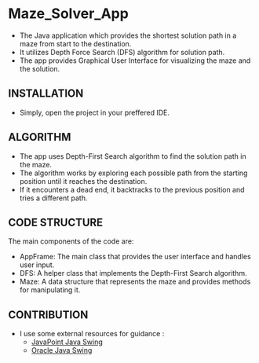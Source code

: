 
# Maze_Solver_App

* The Java application which provides the shortest solution path in a maze from start to the destination.
* It utilizes Depth Force Search (DFS) algorithm for solution path.
* The app provides Graphical User Interface for visualizing the maze and the solution.

## INSTALLATION
* Simply, open the project in your preffered IDE.

## ALGORITHM
* The app uses Depth-First Search algorithm to find the solution path in the maze.
* The algorithm works by exploring each possible path from the starting position until it reaches the destination. 
* If it encounters a dead end, it backtracks to the previous position and tries a different path.

## CODE STRUCTURE
The main components of the code are:

* AppFrame: The main class that provides the user interface and handles user input.
* DFS: A helper class that implements the Depth-First Search algorithm.
* Maze: A data structure that represents the maze and provides methods for manipulating it.

## CONTRIBUTION
* I use some external resources for guidance : 
    * [JavaPoint Java Swing](https://www.javatpoint.com/java-swing)
    * [Oracle Java Swing](https://docs.oracle.com/javase/tutorial/uiswing/index.html)



